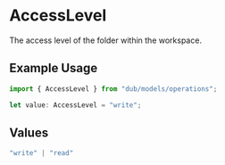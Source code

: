 # AccessLevel

The access level of the folder within the workspace.

## Example Usage

```typescript
import { AccessLevel } from "dub/models/operations";

let value: AccessLevel = "write";
```

## Values

```typescript
"write" | "read"
```